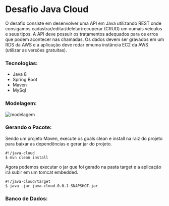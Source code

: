 <h1>Desafio Java Cloud</h1>

O desafio consiste em desenvolver uma API em Java utilizando REST onde consigamos
cadastrar/editar/deletar/recuperar (CRUD) um oumais veículos e seus tipos. A API deve possuir
os tratamentos adequados para os erros que podem acontecer nas chamadas. Os dados devem
ser gravados em um RDS da AWS e a aplicação deve rodar emuma instância EC2 da AWS (utilizar
as versões gratuitas).

<h3>Tecnologias:</h3>
<ul>
    <li>Java 8</li>
    <li>Spring Boot</li>
    <li>Maven</li>
    <li>MySql</li>
</ul>

<h3>Modelagem:</h3>

![modelagem](https://user-images.githubusercontent.com/15934133/74362858-2fcc8b00-4da8-11ea-9928-a17b19bab556.PNG)

<h3>Gerando o Pacote:</h3>

Sendo um projeto Maven, execute os goals clean e install na raiz do projeto para baixar 
as dependências e gerar jar do projeto.

```
#!/java-cloud
$ mvn clean install
```
     
Agora podemos executar o jar que foi gerado na pasta target e a aplicação irá subir em um
tomcat embedded.

```
#!/java-cloud/target
$ java -jar java-cloud-0.0.1-SNAPSHOT.jar
```  
<h3>Banco de Dados:</h3>
